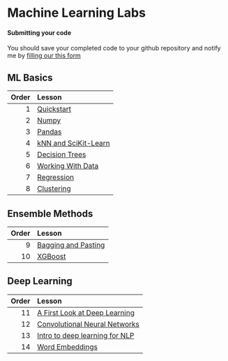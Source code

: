 # Machine Learning Labs

#### Submitting your code

You should save your completed code to your github repository and notify me by [filling our this form](https://forms.gle/U5HYHJdKaR5vDtSM9)

## 

## ML Basics

| Order | Lesson                                         |
| -----:|:---------------------------------------------- |
| 1     | [Quickstart](Quickstart.ipynb)
| 2     | [Numpy](numpy.ipynb)                           |
| 3     | [Pandas](pandas.ipynb)                         |
| 4     | [kNN and SciKit-Learn](intro_to_sklearn.ipynb) |
| 5     | [Decision Trees](decision_trees.ipynb)         |
| 6     | [Working With Data](WorkingWithData.ipynb)     |
| 7     | [Regression](regression.ipynb)                 |
| 8    | [Clustering](clustering.ipynb)                 | 

## Ensemble Methods

| Order | Lesson                                         |
| -----:|:---------------------------------------------- |
| 9     | [Bagging and Pasting](bagging_n_pasting.ipynb) |
| 10     | [XGBoost](xgboostLab.ipynb)                    |

## Deep Learning

| Order | Lesson                                                               |
| -----:|:-------------------------------------------------------------------- |
| 11     | [A First Look at Deep Learning](A_first_look_at_deep_learning.ipynb) |
| 12    | [Convolutional Neural Networks](CNN_dogs_N_cats.ipynb)               |
| 13    | [Intro to deep learning for NLP](deepLearningNLP.ipynb)              |
| 14    | [Word Embeddings](word_embeddings.ipynb)                             |
